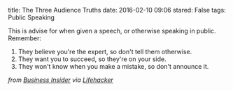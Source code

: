 title: The Three Audience Truths
date: 2016-02-10 09:06
stared: False
tags: Public Speaking

This is advise for when given a speech, or otherwise speaking in public. Remember:

1. They believe you're the expert, so don't tell them otherwise.
2. They want you to succeed, so they're on your side.
3. They won't know when you make a mistake, so don't announce it.

<!-- read more -->
*from [Business Insider](http://www.businessinsider.com/how-to-calm-nerves-before-a-speech-2016-2) via [Lifehacker](http://lifehacker.com/remember-the-three-audience-truths-before-giving-a-sp-1758115278)*
